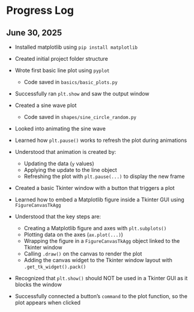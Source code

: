 # Progress Log

## June 30, 2025

- Installed matplotlib using `pip install matplotlib`
- Created initial project folder structure
- Wrote first basic line plot using `pyplot`
  - Code saved in `basics/basic_plots.py`
- Successfully ran `plt.show` and saw the output window

- Created a sine wave plot
  - Code saved in `shapes/sine_circle_random.py`

- Looked into animating the sine wave
- Learned how `plt.pause()` works to refresh the plot during animations
- Understood that animation is created by:
  - Updating the data (`y` values)
  - Applying the update to the line object
  - Refreshing the plot with `plt.pause(...)` to display the new frame


- Created a basic Tkinter window with a button that triggers a plot
- Learned how to embed a Matplotlib figure inside a Tkinter GUI using `FigureCanvasTkAgg`
- Understood that the key steps are:
  - Creating a Matplotlib figure and axes with `plt.subplots()`
  - Plotting data on the axes (`ax.plot(...)`)
  - Wrapping the figure in a `FigureCanvasTkAgg` object linked to the Tkinter window
  - Calling `.draw()` on the canvas to render the plot
  - Adding the canvas widget to the Tkinter window layout with `.get_tk_widget().pack()`
- Recognized that `plt.show()` should NOT be used in a Tkinter GUI as it blocks the window
- Successfully connected a button’s `command` to the plot function, so the plot appears when clicked


